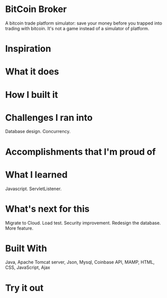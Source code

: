 # BitCoin Broker
  A bitcoin trade platform simulator: save your money before you trapped into trading with bitcoin. It's not a game instead of a simulator of platform.
# Inspiration

# What it does

# How I built it

# Challenges I ran into
  Database design.
  Concurrency.
# Accomplishments that I'm proud of

# What I learned
  Javascript.
  ServletListener.
# What's next for this
  Migrate to Cloud.
  Load test.
  Security improvement.
  Redesign the database.
  More feature.
# Built With
  Java, 
  Apache Tomcat server, 
  Json, 
  Mysql, 
  Coinbase API, 
  MAMP,
  HTML,
  CSS,
  JavaScript,
  Ajax
# Try it out
